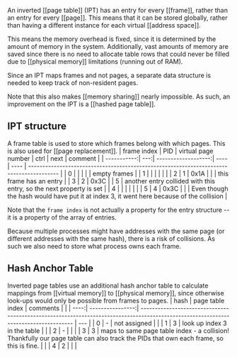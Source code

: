 An inverted [[page table]] (IPT) has an entry for every [[frame]], rather than an entry for every [[page]]. This means that it can be stored globally, rather than having a different instance for each virtual [[address space]].

This means the memory overhead is fixed, since it is determined by the amount of memory in the system. Additionally, vast amounts of memory are saved since there is no need to allocate table rows that could never be filled due to [[physical memory]] limitations (running out of RAM).

Since an IPT maps frames and not pages, a separate data structure is needed to keep track of non-resident pages.

Note that this also makes [[memory sharing]] nearly impossible. As such, an improvement on the IPT is a [[hashed page table]].

## IPT structure

A frame table is used to store which frames belong with which pages. This is also used for [[page replacement]].
| frame index | PID | virtual page number | ctrl | next | comment                                                                                  |
| -----------:| ---:| -------------------:| ---- | ---- | ---------------------------------------------------------------------------------------- |
|           0 |     |                     |      |      | empty frames                                                                             |
|           1 |     |                     |      |      |                                                                                          |
|           2 |   1 |                0x1A |      |      | this frame has an entry                                                                  |
|           3 |   2 |                0x3C |      | 5    | another entry collided with this entry, so the next property is set                      |
|           4 |     |                     |      |      |                                                                                          |
|           5 |   4 |                0x3C |      |      | Even though the hash would have put it at index 3, it went here because of the collision |

Note that the `frame index` is not actually a property for the entry structure -- it is a property of the array of entries.

Because multiple processes might have addresses with the same page (or different addresses with the same hash), there is a risk of collisions. As such we also need to store what process owns each frame.

## Hash Anchor Table

Inverted page tables use an additional hash anchor table to calculate mappings from [[virtual memory]] to [[physical memory]], since otherwise look-ups would only be possible from frames to pages.
| hash | page table index | comments                                                                                                                             |     |
| ----:| ----------------:| ------------------------------------------------------------------------------------------------------------------------------------ | --- |
|    0 |                - | not assigned                                                                                                                         |     |
|    1 |                3 | look up index 3 in the table                                                                                                         |     |
|    2 |                - |                                                                                                                                      |     |
|    3 |                3 | maps to same page table index - a collision! Thankfully our page table can also track the PIDs that own each frame, so this is fine. |     |
|    4 |                2 |                                                                                                                                      |     |

